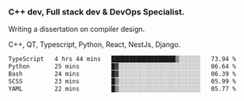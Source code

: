<h3>C++ dev, Full stack dev & DevOps Specialist.</h3>
<p>Writing a dissertation on compiler design. <p>
<p>C++, QT, Typescript, Python, React, NestJs, Django.</p>

<!--START_SECTION:waka-->

```txt
TypeScript   4 hrs 44 mins   ██████████████████▒░░░░░░   73.94 %
Python       25 mins         █▓░░░░░░░░░░░░░░░░░░░░░░░   06.64 %
Bash         24 mins         █▓░░░░░░░░░░░░░░░░░░░░░░░   06.39 %
SCSS         23 mins         █▒░░░░░░░░░░░░░░░░░░░░░░░   05.99 %
YAML         22 mins         █▒░░░░░░░░░░░░░░░░░░░░░░░   05.77 %
```

<!--END_SECTION:waka-->
